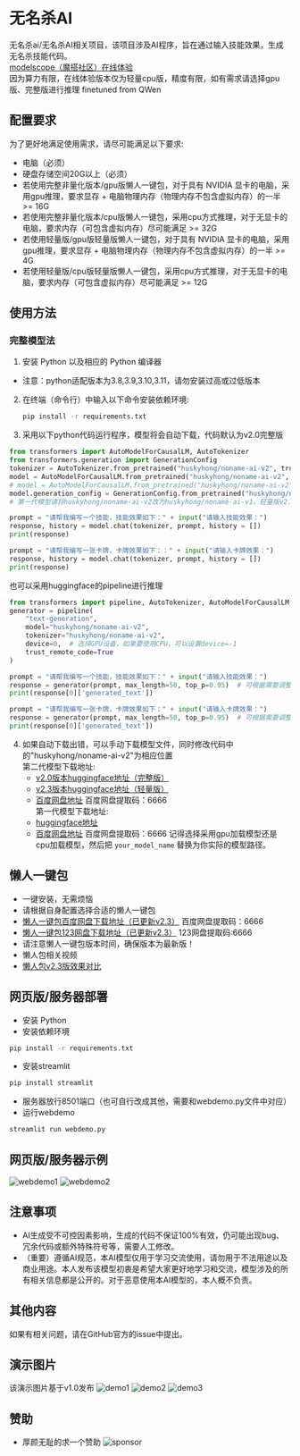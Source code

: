 # 无名杀AI

无名杀ai/无名杀AI相关项目，该项目涉及AI程序，旨在通过输入技能效果，生成无名杀技能代码。  
[modelscope（魔搭社区）在线体验](https://www.modelscope.cn/studios/huskyhong/nonameai)  
因为算力有限，在线体验版本仅为轻量cpu版，精度有限，如有需求请选择gpu版、完整版进行推理
finetuned from QWen
## 配置要求

为了更好地满足使用需求，请尽可能满足以下要求:

- 电脑（必须）
- 硬盘存储空间20G以上（必须）
- 若使用完整非量化版本/gpu版懒人一键包，对于具有 NVIDIA 显卡的电脑，采用gpu推理，要求显存 + 电脑物理内存（物理内存不包含虚拟内存）的一半 >= 16G
- 若使用完整非量化版本/cpu版懒人一键包，采用cpu方式推理，对于无显卡的电脑，要求内存（可包含虚拟内存）尽可能满足 >= 32G
- 若使用轻量版/gpu版轻量版懒人一键包，对于具有 NVIDIA 显卡的电脑，采用gpu推理，要求显存 + 电脑物理内存（物理内存不包含虚拟内存）的一半 >= 4G
- 若使用轻量版/cpu版轻量版懒人一键包，采用cpu方式推理，对于无显卡的电脑，要求内存（可包含虚拟内存）尽可能满足 >= 12G

## 使用方法
### 完整模型法
1. 安装 Python 以及相应的 Python 编译器
  - 注意：python适配版本为3.8,3.9,3.10,3.11，请勿安装过高或过低版本
2. 在终端（命令行）中输入以下命令安装依赖环境:

   ```bash
   pip install -r requirements.txt
   ```
3. 采用以下python代码运行程序，模型将会自动下载，代码默认为v2.0完整版
```python
from transformers import AutoModelForCausalLM, AutoTokenizer
from transformers.generation import GenerationConfig
tokenizer = AutoTokenizer.from_pretrained("huskyhong/noname-ai-v2", trust_remote_code=True)
model = AutoModelForCausalLM.from_pretrained("huskyhong/noname-ai-v2", device_map="auto", trust_remote_code=True).eval() # 采用gpu加载模型
# model = AutoModelForCausalLM.from_pretrained("huskyhong/noname-ai-v2", device_map="cpu", trust_remote_code=True).eval() # 采用cpu加载模型
model.generation_config = GenerationConfig.from_pretrained("huskyhong/noname-ai-v2", trust_remote_code=True) # 可指定不同的生成长度、top_p等相关超参
# 第一代模型请将huskyhong/noname-ai-v2改为huskyhong/noname-ai-v1，轻量版v2.3模型请将huskyhong/noname-ai-v2改为huskyhong/noname-ai-v2_3-light

prompt = "请帮我编写一个技能，技能效果如下：" + input("请输入技能效果：")
response, history = model.chat(tokenizer, prompt, history = [])
print(response)

prompt = "请帮我编写一张卡牌，卡牌效果如下：：" + input("请输入卡牌效果：")
response, history = model.chat(tokenizer, prompt, history = [])
print(response)
```
也可以采用huggingface的pipeline进行推理
```python
from transformers import pipeline, AutoTokenizer, AutoModelForCausalLM, GenerationConfig
generator = pipeline(
    "text-generation",
    model="huskyhong/noname-ai-v2",
    tokenizer="huskyhong/noname-ai-v2",
    device=0,  # 选择GPU设备，如果要使用CPU，可以设置device=-1
    trust_remote_code=True
)

prompt = "请帮我编写一个技能，技能效果如下：" + input("请输入技能效果：")
response = generator(prompt, max_length=50, top_p=0.95)  # 可根据需要调整生成长度、top_p等超参数)
print(response[0]['generated_text'])

prompt = "请帮我编写一张卡牌，卡牌效果如下：" + input("请输入卡牌效果：")
response = generator(prompt, max_length=50, top_p=0.95)  # 可根据需要调整生成长度、top_p等超参数
print(response[0]['generated_text'])
```

4. 如果自动下载出错，可以手动下载模型文件，同时修改代码中的"huskyhong/noname-ai-v2"为相应位置  
      第二代模型下载地址:
   - [v2.0版本huggingface地址（完整版）](https://huggingface.co/huskyhong/noname-ai-v2)
   - [v2.3版本huggingface地址（轻量版）](https://huggingface.co/huskyhong/noname-ai-v2_3-light)
   - [百度网盘地址](https://pan.baidu.com/s/1m9RfGqnuQbRYROE_UzuG-Q?pwd=6666) 百度网盘提取码：6666   
     第一代模型下载地址:
   - [huggingface地址](https://huggingface.co/huskyhong/noname-ai-v1)
   - [百度网盘地址](https://pan.baidu.com/s/1Ox471XuHF_gJbcPPnSZe7g?pwd=6666) 百度网盘提取码：6666 
记得选择采用gpu加载模型还是cpu加载模型，然后把 `your_model_name` 替换为你实际的模型路径。

## 懒人一键包
- 一键安装，无需烦恼
- 请根据自身配置选择合适的懒人一键包
- [懒人一键包百度网盘下载地址（已更新v2.3）](https://pan.baidu.com/s/1zIcRZtQv5oIdu7_abie9Vw?pwd=6666) 百度网盘提取码：6666
- [懒人一键包123网盘下载地址（已更新v2.3）](https://www.123pan.com/s/lOcnjv-pnOG3.html) 123网盘提取码:6666
- 请注意懒人一键包版本时间，确保版本为最新版！
- 懒人包相关视频
- [懒人包v2.3版效果对比](https://www.bilibili.com/video/BV1at421V7Qu)
## 网页版/服务器部署
   - 安装 Python 
   - 安装依赖环境
   ```bash
   pip install -r requirements.txt
   ```
  - 安装streamlit
   ```bash
   pip install streamlit
   ```
   - 服务器放行8501端口（也可自行改成其他，需要和webdemo.py文件中对应）
   - 运行webdemo
   ```bash
   streamlit run webdemo.py
   ```
   
## 网页版/服务器示例
![webdemo1](./webdemo1.png)
![webdemo2](./webdemo2.png)
## 注意事项

- AI生成受不可控因素影响，生成的代码不保证100%有效，仍可能出现bug、冗余代码或额外特殊符号等，需要人工修改。
- （重要）遵循AI规范，本AI模型仅用于学习交流使用，请勿用于不法用途以及商业用途。本人发布该模型初衷是希望大家更好地学习和交流，模型涉及的所有相关信息都是公开的。对于恶意使用本AI模型的，本人概不负责。

## 其他内容

如果有相关问题，请在GitHub官方的issue中提出。

## 演示图片
该演示图片基于v1.0发布
![demo1](./demo1.jpg)
![demo2](./demo2.jpg)
![demo3](./demo3.jpg)

## 赞助
- 厚颜无耻的求一个赞助
![sponsor](./sponsor.jpg)

